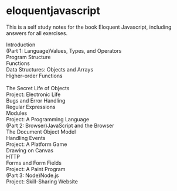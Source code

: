 # eloquentjavascript<br />
This is a self study notes for the book Eloquent Javascript, including answers for all exercises.

Introduction<br />
(Part 1: Language)Values, Types, and Operators<br />
Program Structure<br />
Functions<br />
Data Structures: Objects and Arrays<br />
Higher-order Functions<br /><br />
The Secret Life of Objects<br />
Project: Electronic Life<br />
Bugs and Error Handling<br />
Regular Expressions<br />
Modules<br />
Project: A Programming Language<br />
(Part 2: Browser)JavaScript and the Browser<br />
The Document Object Model<br />
Handling Events<br />
Project: A Platform Game<br />
Drawing on Canvas<br />
HTTP<br />
Forms and Form Fields<br />
Project: A Paint Program<br />
(Part 3: Node)Node.js<br />
Project: Skill-Sharing Website<br />
